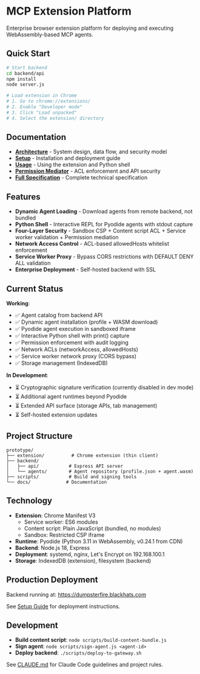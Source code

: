 # MCP Extension Platform

Enterprise browser extension platform for deploying and executing WebAssembly-based MCP agents.

## Quick Start

```bash
# Start backend
cd backend/api
npm install
node server.js

# Load extension in Chrome
# 1. Go to chrome://extensions/
# 2. Enable "Developer mode"
# 3. Click "Load unpacked"
# 4. Select the extension/ directory
```

## Documentation

- **[Architecture](docs/ARCHITECTURE.md)** - System design, data flow, and security model
- **[Setup](docs/SETUP.md)** - Installation and deployment guide
- **[Usage](docs/USAGE.md)** - Using the extension and Python shell
- **[Permission Mediator](docs/permission-mediator.md)** - ACL enforcement and API security
- **[Full Specification](docs/mcp-extension-spec.md)** - Complete technical specification

## Features

- **Dynamic Agent Loading** - Download agents from remote backend, not bundled
- **Python Shell** - Interactive REPL for Pyodide agents with stdout capture
- **Four-Layer Security** - Sandbox CSP + Content script ACL + Service worker validation + Permission mediation
- **Network Access Control** - ACL-based allowedHosts whitelist enforcement
- **Service Worker Proxy** - Bypass CORS restrictions with DEFAULT DENY ALL validation
- **Enterprise Deployment** - Self-hosted backend with SSL

## Current Status

**Working**:
- ✅ Agent catalog from backend API
- ✅ Dynamic agent installation (profile + WASM download)
- ✅ Pyodide agent execution in sandboxed iframe
- ✅ Interactive Python shell with print() capture
- ✅ Permission enforcement with audit logging
- ✅ Network ACLs (networkAccess, allowedHosts)
- ✅ Service worker network proxy (CORS bypass)
- ✅ Storage management (IndexedDB)

**In Development**:
- ⏳ Cryptographic signature verification (currently disabled in dev mode)
- ⏳ Additional agent runtimes beyond Pyodide
- ⏳ Extended API surface (storage APIs, tab management)
- ⏳ Self-hosted extension updates

## Project Structure

```
prototype/
├── extension/          # Chrome extension (thin client)
├── backend/
│   ├── api/           # Express API server
│   └── agents/        # Agent repository (profile.json + agent.wasm)
├── scripts/           # Build and signing tools
└── docs/             # Documentation
```

## Technology

- **Extension**: Chrome Manifest V3
  - Service worker: ES6 modules
  - Content script: Plain JavaScript (bundled, no modules)
  - Sandbox: Restricted CSP iframe
- **Runtime**: Pyodide (Python 3.11 in WebAssembly, v0.24.1 from CDN)
- **Backend**: Node.js 18, Express
- **Deployment**: systemd, nginx, Let's Encrypt on 192.168.100.1
- **Storage**: IndexedDB (extension), filesystem (backend)

## Production Deployment

Backend running at: https://dumpsterfire.blackhats.com

See [Setup Guide](docs/SETUP.md) for deployment instructions.

## Development

- **Build content script**: `node scripts/build-content-bundle.js`
- **Sign agent**: `node scripts/sign-agent.js <agent-id>`
- **Deploy backend**: `./scripts/deploy-to-gateway.sh`

See [CLAUDE.md](CLAUDE.md) for Claude Code guidelines and project rules.

